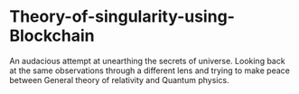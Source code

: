 # Theory-of-singularity-using-Blockchain
An audacious attempt at unearthing the secrets of universe. Looking back at the same observations through a different lens and trying to make peace between General theory of relativity and Quantum physics.
